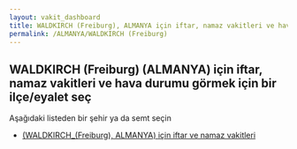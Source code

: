 ```yaml
---
layout: vakit_dashboard
title: WALDKIRCH (Freiburg), ALMANYA için iftar, namaz vakitleri ve hava durumu - ilçe/eyalet seç
permalink: /ALMANYA/WALDKIRCH (Freiburg)
---
```


## WALDKIRCH (Freiburg) (ALMANYA) için iftar, namaz vakitleri ve hava durumu  görmek için bir ilçe/eyalet seç

Aşağıdaki listeden bir şehir ya da semt seçin

* [ (WALDKIRCH_(Freiburg), ALMANYA) için iftar ve namaz vakitleri](/ALMANYA/WALDKIRCH_(Freiburg)/)

<script type="text/javascript">
  var GLOBAL_COUNTRY = 'ALMANYA';
  var GLOBAL_CITY = 'WALDKIRCH (Freiburg)';
  var GLOBAL_STATE = 'WALDKIRCH (Freiburg)';
</script>
